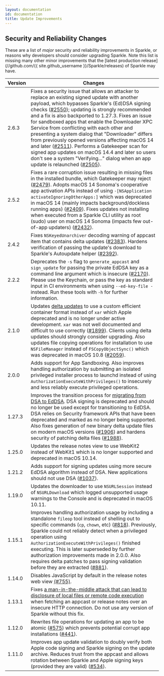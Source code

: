 ```yaml
---
layout: documentation
id: documentation
title: Update Improvements
---
```

## Security and Reliability Changes

These are a list of *major* security and reliability improvements in Sparkle, or reasons why developers should consider upgrading Sparkle. Note this list is missing many other minor improvements that the [latest production release](//github.com/{{ site.github_username }}/Sparkle/releases) of Sparkle may have.

| Version         | Changes                                                                                                                                  |
| --------------- | -------------------------------------------------------------------------------------------------------------------------------------- |
| 2.6.3           | Fixes a security issue that allows an attacker to replace an existing signed update with another payload, which bypasses Sparkle's (Ed)DSA signing checks ([#2550](https://github.com/sparkle-project/Sparkle/pull/2550)); updating is strongly recommended and a fix is also backported to 1.27.3. Fixes an issue for sandboxed apps that enable the Downloader XPC Service from conflicting with each other and presenting a system dialog that "Downloader" differs from previously opened versions affecting macOS 14 and later ([#2511](https://github.com/sparkle-project/Sparkle/pull/2511)). Performs a Gatekeeper scan for signed app updates on macOS 14.4 and later so users don't see a system "Verifying..." dialog when an app update is relaunched ([#2505](https://github.com/sparkle-project/Sparkle/pull/2505)). |
| 2.5.2           | Fixes a rare corruption issue resulting in missing files in the installed bundle, which Gatekeeper may reject ([#2479](https://github.com/sparkle-project/Sparkle/pull/2479)). Adopts macOS 14 Sonoma's cooperative app activation APIs instead of using `-[NSApplication activateIgnoringOtherApps:]` which was deprecated in macOS 14 (mainly impacts background/dockless running apps) ([#2409](https://github.com/sparkle-project/Sparkle/pull/2409)). Fixes updates not installing when executed from a Sparkle CLI utility as root (sudo) user on macOS 14 Sonoma (impacts few out-of-app updaters) ([#2432](https://github.com/sparkle-project/Sparkle/pull/2432)).  |
| 2.4.2           | Fixes `NSKeyedUnarchiver` decoding warning of appcast item that contains delta updates ([#2383](https://github.com/sparkle-project/Sparkle/pull/2383)). Hardens verification of passing the update's download to Sparkle's Autoupdate helper ([#2392](https://github.com/sparkle-project/Sparkle/pull/2392)). |
| 2.2.2           | Deprecates the `-s` flag to `generate_appcast` and `sign_update` for passing the private EdDSA key as a command line argument which is insecure ([#2170](https://github.com/sparkle-project/Sparkle/pull/2170)). Please use the Keychain, or pass the key as standard input in CI environments when using `--ed-key-file -` instead. Run these tools with `-h` for further information. |
| 2.1.0           | Updates [delta updates](/documentation/delta-updates/) to use a custom efficient container format instead of `xar` which Apple deprecated and is no longer under active development. `xar` was not well documented and difficult to use correctly ([#1899](https://github.com/sparkle-project/Sparkle/issues/1899)). Clients using delta updates should strongly consider upgrading. Also updates file copying operations for installation to use `NSFileManager` instead of `FSCopyObjectSync()` which was deprecated in macOS 10.8 ([#2059](https://github.com/sparkle-project/Sparkle/pull/2059)).                        |
| 2.0.0           | Adds support for App Sandboxing. Also improves handling authorization by submitting an isolated privileged installer process to launchd instead of using `AuthorizationExecuteWithPrivileges()` to insecurely and less reliably execute privileged operations.                                                  |
| 1.27.3          | Improves the transition process for [migrating from DSA to EdDSA](/documentation/eddsa-migration/). DSA signing is deprecated and should no longer be used except for transitioning to EdDSA. DSA relies on Security framework APIs that have been deprecated and marked as no longer being supported. Also fixes generation of new binary delta update files on modern macOS versions ([#1906](https://github.com/sparkle-project/Sparkle/pull/1906)) and hardens security of patching delta files ([#1988](https://github.com/sparkle-project/Sparkle/pull/1988)).                                                                                                            |
| 1.25.0          | Updates the release notes view to use WebKit2 instead of WebKit1 which is no longer supported and deprecated in macOS 10.14.           |
| 1.21.2          | Adds support for signing updates using more secure EdDSA algorithm instead of DSA. New applications should not use DSA ([#1037](https://github.com/sparkle-project/Sparkle/issues/1037)).                                                                                                                     |
| 1.19.0          | Updates the downloader to use `NSURLSession` instead of `NSURLDownload` which logged unsupported usage warnings to the Console and is deprecated in macOS 10.11.      |
| 1.15.1          | Improves handling authorization usage by including a standalone `fileop` tool instead of shelling out to specific commands (`cp`, `chown`, etc) ([#818](https://github.com/sparkle-project/Sparkle/pull/818)). Previously, Sparkle could not reliably detect when a privileged operation using `AuthorizationExecuteWithPrivileges()` finished executing. This is later superseded by further authorization improvements made in 2.0.0. Also requires delta patches to pass signing validation before they are extracted ([#881](https://github.com/sparkle-project/Sparkle/pull/881)).                                        |
| 1.14.0          | Disables JavaScript by default in the release notes web view [(#755)](https://github.com/sparkle-project/Sparkle/pull/755).            |
| 1.13.1          | Fixes [a man-in-the-middle attack that can lead to disclosure of local files or remote code execution](https://vulnsec.com/2016/osx-apps-vulnerabilities/) when fetching an appcast or release notes over an insecure HTTP connection. Do not use any version of Sparkle without this fix. |
| 1.12.0          | Rewrites file operations for updating an app to be atomic ([#575](https://github.com/sparkle-project/Sparkle/pull/575)) which prevents potential corrupt app installations ([#441](https://github.com/sparkle-project/Sparkle/issues/441)).                                                                 |
| 1.11.0          | Improves app update validation to doubly verify both Apple code signing and Sparkle signing on the update archive. Reduces trust from the appcast and allows rotation between Sparkle and Apple signing keys (provided they are valid) ([#534](https://github.com/sparkle-project/Sparkle/pull/534)).        |
